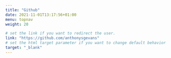```yaml
---
title: "Github"
date: 2021-11-01T13:17:56+01:00
menu: topnav
weight: 20

# set the link if you want to redirect the user.
link: "https://github.com/anthonysgevans"
# set the html target parameter if you want to change default behavior
target: "_blank"
---
```

